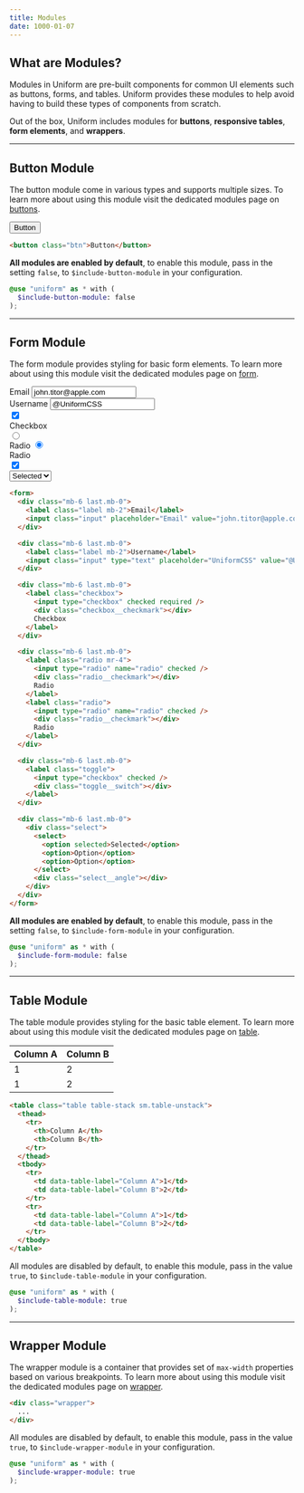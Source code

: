 ```yaml
---
title: Modules
date: 1000-01-07
---
```



## What are Modules?

Modules in Uniform are pre-built components for common UI elements such as buttons, forms, and tables. Uniform provides these modules to help avoid having to build these types of components from scratch.

Out of the box, Uniform includes modules for **buttons**, **responsive tables**, **form elements**, and **wrappers**.


---

## Button Module

The button module come in various types and supports multiple sizes. To learn more about using this module visit the dedicated modules page on <a class="hover:underline" href="/get-started/button/">buttons</a>.

<section class="radius-sm bg-silver-200 p-6 align-center">
  <button class="btn">Button</button>
</section>

```html
<button class="btn">Button</button>
```

**All modules are enabled by default**, to enable this module, pass in the setting `false`, to `$include-button-module` in your configuration.

```scss
@use "uniform" as * with (
  $include-button-module: false
);
```

---

## Form Module

The form module provides styling for basic form elements. To learn more about using this module visit the dedicated modules page on <a class="hover:underline" href="/get-started/form/">form</a>.

<section class="radius-sm bg-silver-200 p-6">
  <form>
    <div class="mb-6 last.mb-0">
      <label class="label mb-2">Email</label>
      <input class="input" placeholder="Email" value="john.titor@apple.com">
    </div>
    <div class="mb-6 last.mb-0">
      <label class="label mb-2">Username</label>
      <input class="input" type="text" placeholder="UniformCSS" value="@UniformCSS">
    </div>
    <div class="mb-6 last.mb-0">
      <label class="checkbox">
        <input type="checkbox" checked required />
        <div class="checkbox__checkmark"></div>
        Checkbox
      </label>
    </div>
    <div class="mb-6 last.mb-0">
      <label class="radio mr-4">
        <input type="radio" name="radio" checked />
        <div class="radio__checkmark"></div>
        Radio
      </label>
      <label class="radio">
        <input type="radio" name="radio" checked />
        <div class="radio__checkmark"></div>
        Radio
      </label>
    </div>
    <div class="mb-6 last.mb-0">
      <label class="toggle">
        <input type="checkbox" checked />
        <div class="toggle__switch"></div>
      </label>
    </div>
    <div class="mb-6 last.mb-0">
      <div class="select">
        <select>
          <option selected>Selected</option>
          <option>Option</option>
          <option>Option</option>
        </select>
        <div class="select__angle"></div>
      </div>
    </div>
  </form>
</section>

```html
<form>
  <div class="mb-6 last.mb-0">
    <label class="label mb-2">Email</label>
    <input class="input" placeholder="Email" value="john.titor@apple.com">
  </div>

  <div class="mb-6 last.mb-0">
    <label class="label mb-2">Username</label>
    <input class="input" type="text" placeholder="UniformCSS" value="@UniformCSS">
  </div>

  <div class="mb-6 last.mb-0">
    <label class="checkbox">
      <input type="checkbox" checked required />
      <div class="checkbox__checkmark"></div>
      Checkbox
    </label>
  </div>

  <div class="mb-6 last.mb-0">
    <label class="radio mr-4">
      <input type="radio" name="radio" checked />
      <div class="radio__checkmark"></div>
      Radio
    </label>
    <label class="radio">
      <input type="radio" name="radio" checked />
      <div class="radio__checkmark"></div>
      Radio
    </label>
  </div>

  <div class="mb-6 last.mb-0">
    <label class="toggle">
      <input type="checkbox" checked />
      <div class="toggle__switch"></div>
    </label>
  </div>

  <div class="mb-6 last.mb-0">
    <div class="select">
      <select>
        <option selected>Selected</option>
        <option>Option</option>
        <option>Option</option>
      </select>
      <div class="select__angle"></div>
    </div>
  </div>
</form>
```

**All modules are enabled by default**, to enable this module, pass in the setting `false`, to `$include-form-module` in your configuration.

```scss
@use "uniform" as * with (
  $include-form-module: false
);
```

---

## Table Module

The table module provides styling for the basic table element. To learn more about using this module visit the dedicated modules page on <a class="hover:underline" href="/get-started/table/">table</a>.

<section class="radius-sm bg-silver-200 p-6">
  <table class="table table-stack sm.table-unstack">
    <thead>
      <tr>
        <th>Column A</th>
        <th>Column B</th>
      </tr>
    </thead>
    <tbody>
      <tr>
        <td data-table-label="Column A">1</td>
        <td data-table-label="Column B">2</td>
      </tr>
      <tr>
        <td data-table-label="Column A">1</td>
        <td data-table-label="Column B">2</td>
      </tr>
    </tbody>
  </table>
</section>

```html
<table class="table table-stack sm.table-unstack">
  <thead>
    <tr>
      <th>Column A</th>
      <th>Column B</th>
    </tr>
  </thead>
  <tbody>
    <tr>
      <td data-table-label="Column A">1</td>
      <td data-table-label="Column B">2</td>
    </tr>
    <tr>
      <td data-table-label="Column A">1</td>
      <td data-table-label="Column B">2</td>
    </tr>
  </tbody>
</table>
```

All modules are disabled by default, to enable this module, pass in the value `true`, to `$include-table-module` in your configuration.

```scss
@use "uniform" as * with (
  $include-table-module: true
);
```

---

## Wrapper Module

The wrapper module is a container that provides set of `max-width` properties based on various breakpoints. To learn more about using this module visit the dedicated modules page on <a class="hover:underline" href="/get-started/wrapper/">wrapper</a>.

```html
<div class="wrapper">
  ...
</div>
```

All modules are disabled by default, to enable this module, pass in the value `true`, to `$include-wrapper-module` in your configuration.

```scss
@use "uniform" as * with (
  $include-wrapper-module: true
);
```